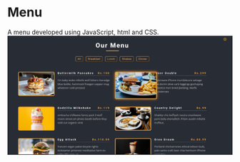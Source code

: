 # Menu
A menu developed using JavaScript, html and CSS.
<img src="https://github.com/Akanksha-Verma31/Menu/blob/main/menuss.jpg" />
